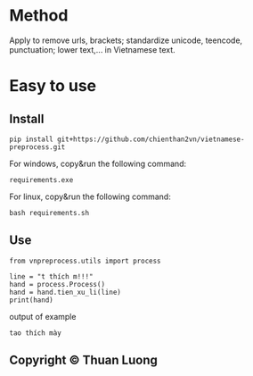 # Method
Apply to remove urls, brackets; standardize unicode, teencode, punctuation; lower text,... in Vietnamese text.
# Easy to use
## Install
```
pip install git+https://github.com/chienthan2vn/vietnamese-preprocess.git
```
For windows, copy&run the following command:
```
requirements.exe
```
For linux, copy&run the following command:
```
bash requirements.sh
```
## Use
```
from vnpreprocess.utils import process

line = "t thích m!!!"
hand = process.Process()
hand = hand.tien_xu_li(line)
print(hand)
```
output of example
```
tao thích mày
```

## Copyright ©️ Thuan Luong
